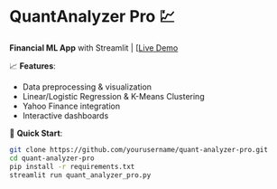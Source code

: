 # QuantAnalyzer Pro 💹

**Financial ML App** with Streamlit | [[Live Demo](https://your-app-url.streamlit.app](https://financialapp-apcsp3xtxfemxfa2zjzytk.streamlit.app/))

📈 **Features**:  
- Data preprocessing & visualization  
- Linear/Logistic Regression & K-Means Clustering  
- Yahoo Finance integration  
- Interactive dashboards  

🚀 **Quick Start**:  
```bash
git clone https://github.com/yourusername/quant-analyzer-pro.git
cd quant-analyzer-pro
pip install -r requirements.txt
streamlit run quant_analyzer_pro.py
